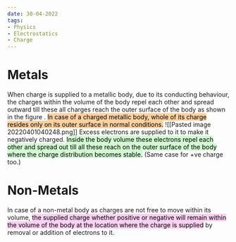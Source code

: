 ```yaml
---
date: 30-04-2022
tags:
- Physics
- Electrostatics
- Charge
---
```

# Metals
When charge is supplied to a metallic body, due to its conducting behaviour, the charges within the volume of the body repel each other and spread outward till these all charges reach the outer surface of the body as shown in the figure .
<mark style="background: #FFB86CA6;">In case of a charged metallic body, whole of its charge resides only on its outer surface in normal conditions.</mark> 
![[Pasted image 20220401040248.png]]
Excess electrons are supplied to it to make it negatively charged. <mark style="background: #BBFABBA6;">Inside the body volume these electrons repel each other and spread out till all these reach on the outer surface of the body where the charge distribution becomes stable.</mark> (Same case for +ve charge too.)

# Non-Metals
In case of a non-metal body as charges are not free to move within its volume, <mark style="background: #FFB8EBA6;">the supplied charge whether positive or negative will remain within the volume of the body at the location where the charge is supplied</mark> by removal or addition of electrons to it.